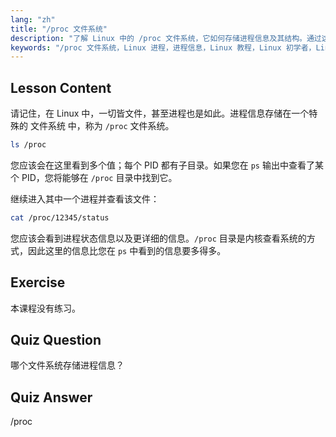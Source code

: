 ```yaml
---
lang: "zh"
title: "/proc 文件系统"
description: "了解 Linux 中的 /proc 文件系统，它如何存储进程信息及其结构。通过这份重要的 Linux 指南探索进程详情。"
keywords: "/proc 文件系统，Linux 进程，进程信息，Linux 教程，Linux 初学者，Linux 指南"
---
```


## Lesson Content

请记住，在 Linux 中，一切皆文件，甚至进程也是如此。进程信息存储在一个特殊的 文件系统 中，称为 `/proc` 文件系统。

```bash
ls /proc
```

您应该会在这里看到多个值；每个 PID 都有子目录。如果您在 `ps` 输出中查看了某个 PID，您将能够在 `/proc` 目录中找到它。

继续进入其中一个进程并查看该文件：

```bash
cat /proc/12345/status
```

您应该会看到进程状态信息以及更详细的信息。`/proc` 目录是内核查看系统的方式，因此这里的信息比您在 `ps` 中看到的信息要多得多。

## Exercise

本课程没有练习。

## Quiz Question

哪个文件系统存储进程信息？

## Quiz Answer

/proc
